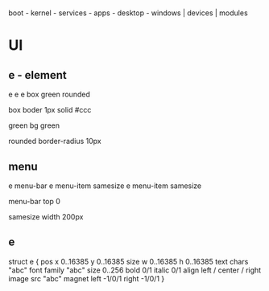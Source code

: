 #

boot - kernel - services - apps - desktop - windows
        |
       devices
        |
       modules

# UI

## e - element
e
 e
  e box green rounded

box
 boder 1px solid #ccc

green
 bg green

rounded
 border-radius 10px

## menu
e menu-bar
 e menu-item samesize
 e menu-item samesize

menu-bar
 top 0

samesize
 width 200px

## e
struct e {
    pos 
      x         0..16385
      y         0..16385
    size 
      w         0..16385 
      h         0..16385
    text
      chars     "abc"
      font
        family  "abc"
        size    0..256
        bold    0/1
        italic  0/1
      align     left / center / right
    image
      src       "abc"
    magnet
      left      -1/0/1
      right     -1/0/1
}

